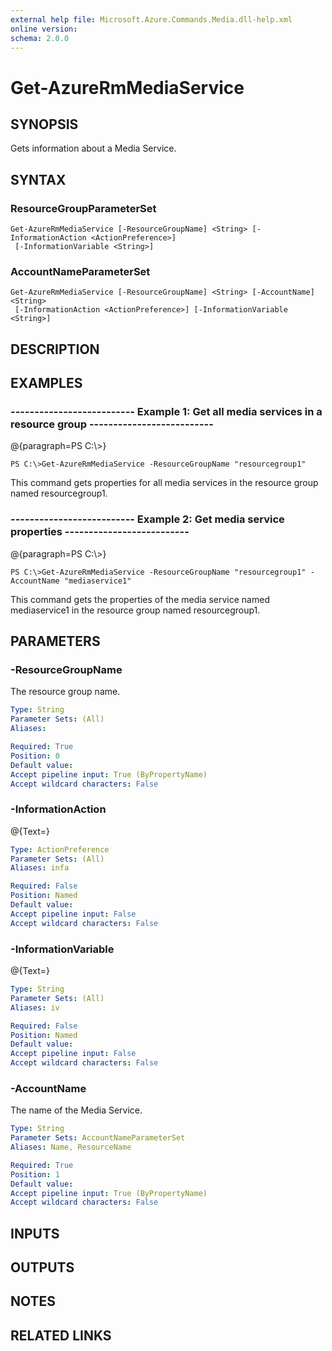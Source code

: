 ```yaml
---
external help file: Microsoft.Azure.Commands.Media.dll-help.xml
online version: 
schema: 2.0.0
---
```


# Get-AzureRmMediaService
## SYNOPSIS
Gets information about a Media Service.

## SYNTAX

### ResourceGroupParameterSet
```
Get-AzureRmMediaService [-ResourceGroupName] <String> [-InformationAction <ActionPreference>]
 [-InformationVariable <String>]
```

### AccountNameParameterSet
```
Get-AzureRmMediaService [-ResourceGroupName] <String> [-AccountName] <String>
 [-InformationAction <ActionPreference>] [-InformationVariable <String>]
```

## DESCRIPTION

## EXAMPLES

### --------------------------  Example 1: Get all media services in a resource group  --------------------------
@{paragraph=PS C:\\\>}

```
PS C:\>Get-AzureRmMediaService -ResourceGroupName "resourcegroup1"
```

This command gets properties for all media services in the resource group named resourcegroup1.

### --------------------------  Example 2: Get media service properties  --------------------------
@{paragraph=PS C:\\\>}

```
PS C:\>Get-AzureRmMediaService -ResourceGroupName "resourcegroup1" -AccountName "mediaservice1"
```

This command gets the properties of the media service named mediaservice1 in the resource group named resourcegroup1.

## PARAMETERS

### -ResourceGroupName
The resource group name.

```yaml
Type: String
Parameter Sets: (All)
Aliases: 

Required: True
Position: 0
Default value: 
Accept pipeline input: True (ByPropertyName)
Accept wildcard characters: False
```

### -InformationAction
@{Text=}

```yaml
Type: ActionPreference
Parameter Sets: (All)
Aliases: infa

Required: False
Position: Named
Default value: 
Accept pipeline input: False
Accept wildcard characters: False
```

### -InformationVariable
@{Text=}

```yaml
Type: String
Parameter Sets: (All)
Aliases: iv

Required: False
Position: Named
Default value: 
Accept pipeline input: False
Accept wildcard characters: False
```

### -AccountName
The name of the Media Service.

```yaml
Type: String
Parameter Sets: AccountNameParameterSet
Aliases: Name, ResourceName

Required: True
Position: 1
Default value: 
Accept pipeline input: True (ByPropertyName)
Accept wildcard characters: False
```

## INPUTS

## OUTPUTS

## NOTES

## RELATED LINKS

